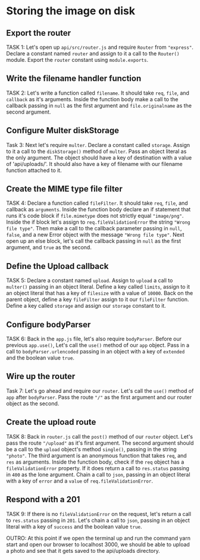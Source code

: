 # Storing the image on disk

## Export the router
TASK 1:
Let's open up `api/src/router.js` and require `Router` from `"express"`.
Declare a constant named `router` and assign to it a call to the `Router()` module.
Export the `router` constant using `module.exports`.

## Write the filename handler function
TASK 2:
Let's write a function called `filename`. It should take `req`, `file`, and `callback` as it's arguments. Inside the function body make a call to the callback passing in `null` as the first argument and `file.originalname`
as the second argument.

## Configure Multer diskStorage
Task 3:
Next let's require `multer`. Declare a constant called `storage`. Assign to it a 
call to the `diskStorage()` method of `multer`. Pass an object literal as the 
only argument. The object should have a key of destination with a value
of 'api/uploads/'. It should also have a key of filename with our filename function attached to it.

## Create the MIME type file filter
TASK 4:
Declare a function called `fileFilter`. It should take `req`, `file`, and 
callback as `arguments`. Inside the function body declare an if statement that 
runs it's code block if `file.mimetype` does not strictly equal `"image/png"`. 
Inside the if block let's assign to `req.fileValidationError` the string `"Wrong 
file type"`. Then make a call to the callback parameter passing in `null`, `false`, and a new Error object with the message `"Wrong file type"`. Next open 
up an else block, let's call the callback passing in `null` as the first 
argument, and `true` as the second.

## Define the Upload callback
TASK 5:
Declare a constant named `upload`. Assign to `upload` a call to `multer()` 
passing in an object literal. Define a key called `limits`, assign to it an 
object literal that has a key of `filesize` with a value of `10000`. Back on the 
parent object, define a key `fileFilter` assign to it our `fileFilter` function. 
Define a key called `storage` and assign our `storage` constant to it.

## Configure bodyParser
TASK 6:
Back in the `app.js` file, let's also require `bodyParser`. Before our previous 
`app.use()`, Let's call the `use()` method of our `app` object. Pass in a call 
to `bodyParser.urlencoded` passing in an object with a key of `extended` and the 
boolean value `true`.

## Wire up the router 
Task 7:
Let's go ahead and require our `router`. Let's call the `use()` method of `app` 
after `bodyParser`. Pass the route `"/"` as the first argument and our router 
object as the second.

## Create the upload route
TASK 8:
Back in `router.js` call the `post()` method of our `router` object. Let's pass 
the route `"/upload"` as it's first argument. The second argument should be a 
call to the `upload` object's method `single()`, passing in the string 
`"photo"`. The third argument is an anonymous function that takes `req`, and 
`res` as arguments. Inside the function body, check if the `req` object has a 
`fileValidationError` property. If it does return a call to `res.status` passing 
in `400` as the lone argument. Chain a call to `json`, passing in an object 
literal with a key of `error` and a `value` of `req.fileValidationError`.

## Respond with a 201
TASK 9:
If there is no `fileValidationError` on the request, let's return a call to 
`res.status` passing in `201`. Let's chain a call to `json`, passing in an 
object literal with a key of `success` and the boolean value `true`.


OUTRO:
At this point if we open the terminal up and run the command yarn start and open our browser to localhost 3000, we should be able to upload a photo and see that it gets saved to the api/uploads directory. 
